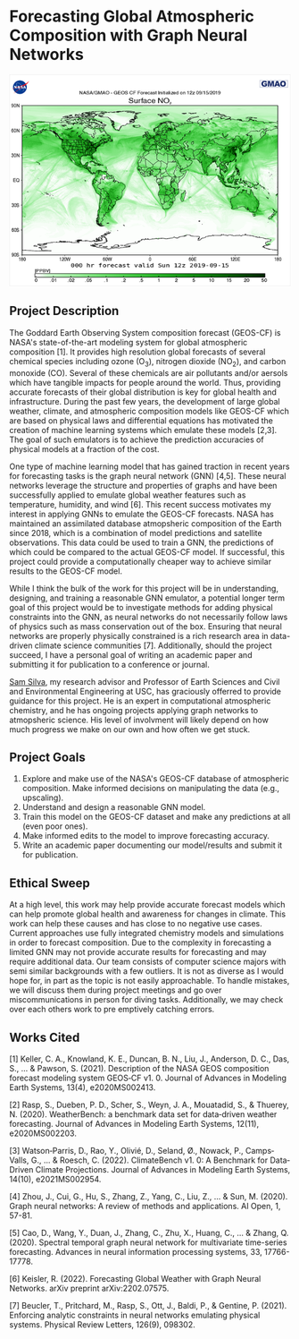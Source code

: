 # Forecasting Global Atmospheric Composition with Graph Neural Networks

<center>
  <img src="images/geos_cf_surface_no2.png">
</center>

## Project Description 
The Goddard Earth Observing System composition forecast (GEOS-CF) is NASA's state-of-the-art modeling system for global atmospheric composition [1]. It provides high resolution global forecasts of several chemical species including ozone (O<sub>3</sub>), nitrogen dioxide (NO<sub>2</sub>), and carbon monoxide (CO). Several of these chemicals are air pollutants and/or aersols which have tangible impacts for people around the world. Thus, providing accurate forecasts of their global distribution is key for global health and infrastructure. During the past few years, the development of large global weather, climate, and atmospheric composition models like GEOS-CF which are based on physical laws and differential equations has motivated the creation of machine learning systems which emulate these models [2,3]. The goal of such emulators is to achieve the prediction accuracies of physical models at a fraction of the cost. 

One type of machine learning model that has gained traction in recent years for forecasting tasks is the graph neural network (GNN) [4,5]. These neural networks leverage the structure and properties of graphs and have been successfully applied to emulate global weather features such as temperature, humidity, and wind [6]. This recent success motivates my interest in applying GNNs to emulate the GEOS-CF forecasts. NASA has maintained an assimilated database atmopsheric composition of the Earth since 2018, which is a combination of model predictions and satellite observations. This data could be used to train a GNN, the predictions of which could be compared to the actual GEOS-CF model. If successful, this project could provide a computationally cheaper way to achieve similar results to the GEOS-CF model.

While I think the bulk of the work for this project will be in understanding, designing, and training a reasonable GNN emulator, a potential longer term goal of this project would be to investigate methods for adding physical constraints into the GNN, as neural networks do not necessarily follow laws of physics such as mass conservation out of the box. Ensuring that neural networks are properly physically constrained is a rich research area in data-driven climate science communities [7]. Additionally, should the project succeed, I have a personal goal of writing an academic paper and submitting it for publication to a conference or journal.

[Sam Silva](https://www.samjsilva.com/), my research advisor and Professor of Earth Sciences and Civil and Environmental Engineering at USC, has graciously offerred to provide guidance for this project. He is an expert in computational atmospheric chemistry, and he has ongoing projects applying graph networks to atmopsheric science. His level of involvment will likely depend on how much progress we make on our own and how often we get stuck.

## Project Goals
1. Explore and make use of the NASA's GEOS-CF database of atmospheric composition. Make informed decisions on manipulating the data (e.g., upscaling).
2. Understand and design a reasonable GNN model.
4. Train this model on the GEOS-CF dataset and make any predictions at all (even poor ones).
5. Make informed edits to the model to improve forecasting accuracy.
6. Write an academic paper documenting our model/results and submit it for publication.

## Ethical Sweep
At a high level, this work may help provide accurate forecast models which can help promote global health and awareness for changes in climate. This work can help these causes and has close to no negative use cases. Current approaches use fully integrated chemistry models and simulations in order to forecast composition. Due to the complexity in forecasting a limited GNN may not provide accurate results for forecasting and may require additional data. Our team consists of computer science majors with semi similar backgrounds with a few outliers. It is not as diverse as I would hope for, in part as the topic is not easily approachable. To handle mistakes, we will discuss them during project meetings and go over miscommunications in person for diving tasks. Additionally, we may check over each others work to pre emptively catching errors.

## Works Cited
[1] Keller, C. A., Knowland, K. E., Duncan, B. N., Liu, J., Anderson, D. C., Das, S., ... & Pawson, S. (2021). Description of the NASA GEOS composition forecast modeling system GEOS‐CF v1. 0. Journal of Advances in Modeling Earth Systems, 13(4), e2020MS002413.

[2] Rasp, S., Dueben, P. D., Scher, S., Weyn, J. A., Mouatadid, S., & Thuerey, N. (2020). WeatherBench: a benchmark data set for data‐driven weather forecasting. Journal of Advances in Modeling Earth Systems, 12(11), e2020MS002203.

[3] Watson‐Parris, D., Rao, Y., Olivié, D., Seland, Ø., Nowack, P., Camps‐Valls, G., ... & Roesch, C. (2022). ClimateBench v1. 0: A Benchmark for Data‐Driven Climate Projections. Journal of Advances in Modeling Earth Systems, 14(10), e2021MS002954.

[4] Zhou, J., Cui, G., Hu, S., Zhang, Z., Yang, C., Liu, Z., ... & Sun, M. (2020). Graph neural networks: A review of methods and applications. AI Open, 1, 57-81.

[5] Cao, D., Wang, Y., Duan, J., Zhang, C., Zhu, X., Huang, C., ... & Zhang, Q. (2020). Spectral temporal graph neural network for multivariate time-series forecasting. Advances in neural information processing systems, 33, 17766-17778.

[6] Keisler, R. (2022). Forecasting Global Weather with Graph Neural Networks. arXiv preprint arXiv:2202.07575.

[7] Beucler, T., Pritchard, M., Rasp, S., Ott, J., Baldi, P., & Gentine, P. (2021). Enforcing analytic constraints in neural networks emulating physical systems. Physical Review Letters, 126(9), 098302.
